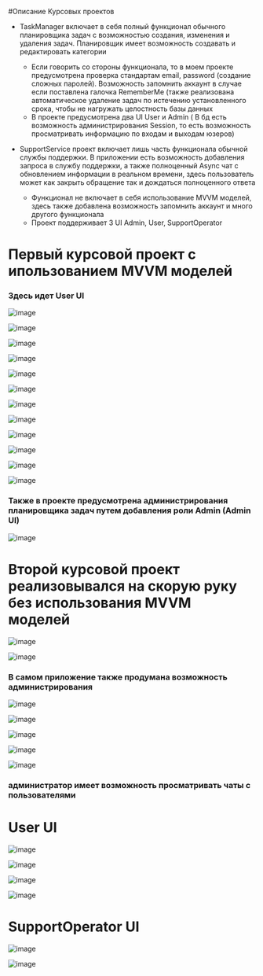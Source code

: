 #Описание Курсовых проектов
- TaskManager включает в себя полный функционал обычного планировщика задач с возможностью создания, изменения и удаления задач. Планировщик имеет возможность создавать и редактировать категории
  - Если говорить со стороны функционала, то в моем проекте предусмотрена проверка стандартам email, password (создание сложных паролей). Возможность запомнить аккаунт в случае если поставлена галочка RememberMe (также реализована автоматическое удаление задач по истечению установленного срока, чтобы не нагружать целостность базы данных
  - В проекте предусмотрена два UI User и Admin ( В бд есть возможность администрирования Session, то есть возможность просматривать информацию по входам и выходам юзеров)

- SupportService проект включает лишь часть функционала обычной службы поддержки. В приложении есть возможность добавления запроса в службу поддержки, а также полноценный Async чат с обновлением информации в реальном времени, здесь пользователь может как закрыть обращение так и дождаться полноценного ответа
  - Функционал не включает в себя использование MVVM моделей, здесь также добавлена возможность запомнить аккаунт и много другого функционала
  - Проект поддерживает 3 UI Admin, User, SupportOperator

# Первый курсовой проект с ипользованием MVVM моделей

### Здесь идет User UI

![image](https://github.com/OverCome321/CourseProjects/assets/113111030/10bfddf8-e1ad-4d94-a0a2-6a3db9b3659c)

![image](https://github.com/OverCome321/CourseProjects/assets/113111030/5c0fc0a7-729a-43ca-abf5-183e7828b9f9)

![image](https://github.com/OverCome321/CourseProjects/assets/113111030/7d3c82f4-6c6b-4cd3-9410-a98f0e76d6c8)

![image](https://github.com/OverCome321/CourseProjects/assets/113111030/33b8fa4a-3d8d-4c63-869e-9b188e083743)

![image](https://github.com/OverCome321/CourseProjects/assets/113111030/46ae90c0-5e4f-4851-9f65-44ba559e2034)

![image](https://github.com/OverCome321/CourseProjects/assets/113111030/25bc05a1-2be3-48c0-a9dd-7e5da2277e80)

![image](https://github.com/OverCome321/CourseProjects/assets/113111030/39316ee2-a377-40e4-aaf0-46959408f60f)

![image](https://github.com/OverCome321/CourseProjects/assets/113111030/6fa146f1-74db-44e9-aa28-420ef6813458)

![image](https://github.com/OverCome321/CourseProjects/assets/113111030/1125755c-fac4-4a47-ad9e-40dc16f2ea46)

![image](https://github.com/OverCome321/CourseProjects/assets/113111030/8f875457-618a-40b9-aba6-f4721e3d9edc)

![image](https://github.com/OverCome321/CourseProjects/assets/113111030/0fb890db-3014-4d58-bfc6-ef8ef5a76632)

![image](https://github.com/OverCome321/CourseProjects/assets/113111030/cc1c5453-0ce4-431f-aab4-0c5a3728d7c5)

### Также в проекте предусмотрена администрирования планировщика задач путем добавления роли Admin (Admin UI)

![image](https://github.com/OverCome321/CourseProjects/assets/113111030/ff0dd243-6166-4d56-a1f8-20ba268186a8)

# Второй курсовой проект реализовывался на скорую руку без использования MVVM моделей

![image](https://github.com/OverCome321/CourseProjects/assets/113111030/e5055fe7-e0bb-4f83-8e80-68989f2d8d75)

![image](https://github.com/OverCome321/CourseProjects/assets/113111030/a7579b3f-f67d-48d3-b1eb-16a6a91221ef)

### В самом приложение также продумана возможность администрирования 

![image](https://github.com/OverCome321/CourseProjects/assets/113111030/cc48059d-09b8-4aa9-82b4-2f6030c417cf)

![image](https://github.com/OverCome321/CourseProjects/assets/113111030/1089aeca-09d1-4cb6-9273-47f28eef2937)

![image](https://github.com/OverCome321/CourseProjects/assets/113111030/b8eb42f6-841c-4912-88e1-43cb1b3d2d79)

![image](https://github.com/OverCome321/CourseProjects/assets/113111030/457c5d62-b864-4558-ad36-ff7e11c36837)

![image](https://github.com/OverCome321/CourseProjects/assets/113111030/42671747-5f9d-4233-aa54-db2bcbd181ce)

### администратор имеет возможность просматривать чаты с пользователями

# User UI

![image](https://github.com/OverCome321/CourseProjects/assets/113111030/74649917-f07e-4502-96b6-a412215b6bee)

![image](https://github.com/OverCome321/CourseProjects/assets/113111030/ef54baff-3dd9-4448-b20a-37aeaa696f13)

![image](https://github.com/OverCome321/CourseProjects/assets/113111030/a4af7041-a8cb-4c95-b1f9-55f66ec739c7)

![image](https://github.com/OverCome321/CourseProjects/assets/113111030/d92b2cbc-887c-4467-a630-d3c3cd0643b0)

# SupportOperator UI

![image](https://github.com/OverCome321/CourseProjects/assets/113111030/7b874661-4744-4ffb-988b-7c5c802b90b0)

![image](https://github.com/OverCome321/CourseProjects/assets/113111030/86686dbd-2468-4ee0-9110-370692a1e374)
